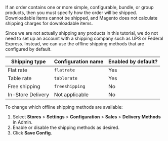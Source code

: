 If an order contains one or more simple, configurable, bundle, or group products, then you must specify how the order will be shipped. Downloadable items cannot be shipped, and Magento does not calculate shipping charges for downloadable items.

Since we are not actually shipping any products in this tutorial, we do not need to set up an account with a shipping company such as UPS or Federal Express. Instead, we can use the offline shipping methods that are configured by default.

Shipping type | Configuration name | Enabled by default?
--- | --- | ---
Flat rate | `flatrate` | Yes
Table rate | `tablerate` | Yes
Free shipping | `freeshipping` | No
In-Store Delivery | Not applicable | No

To change which offline shipping methods are available:

1. Select **Stores** > **Settings** > **Configuration** > **Sales** > **Delivery Methods** in Admin.
1. Enable or disable the shipping methods as desired.
1. Click **Save Config**.
